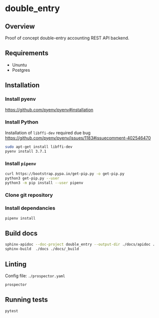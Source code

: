 # double_entry
## Overview
Proof of concept double-entry accounting REST API backend.

## Requirements
* Ununtu 
* Postgres 

## Installation

### Install pyenv 
https://github.com/pyenv/pyenv#installation

### Install Python 

Installation of `libffi-dev` required due bug
https://github.com/pyenv/pyenv/issues/1183#issuecomment-402546470

```bash
sudo apt-get install libffi-dev
pyenv install 3.7.1
```

### Install `pipenv`

```bash
curl https://bootstrap.pypa.io/get-pip.py -o get-pip.py
python3 get-pip.py --user
python3 -m pip install --user pipenv

```

### Clone git repository


### Install dependancies
```bash
pipenv install
```

## Build docs
```bash
sphinx-apidoc --doc-project double_entry --output-dir ./docs/apidoc . ./*/migrations ./manage.py
sphinx-build  ./docs ./docs/_build
```

## Linting
Config file: `./prospector.yaml` 
```bash
prospector
```

## Running tests
```bash
pytest
```
